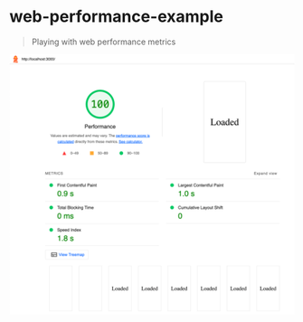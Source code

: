 # web-performance-example

> Playing with web performance metrics

![Lighthouse report](./images/report.png)
